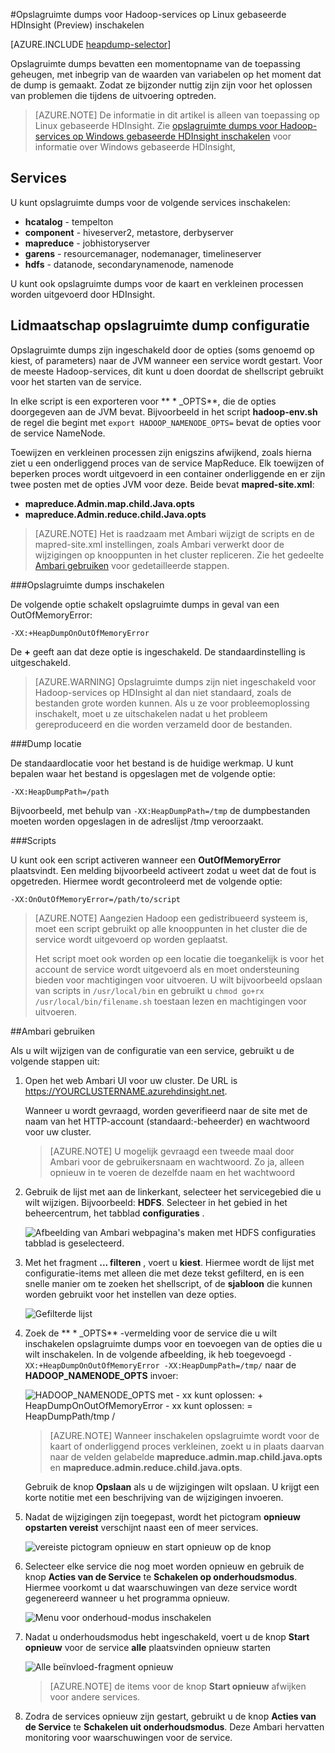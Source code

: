 <properties
    pageTitle="Inschakelen van opslagruimte dumps voor Hadoop-services op HDInsight | Microsoft Azure"
    description="Opslagruimte dumps voor Hadoop-services van HDInsight Linux gebaseerde clusters voor foutopsporing en analyse inschakelen."
    services="hdinsight"
    documentationCenter=""
    authors="Blackmist"
    manager="jhubbard"
    editor="cgronlun"
    tags="azure-portal"/>

<tags
    ms.service="hdinsight"
    ms.workload="big-data"
    ms.tgt_pltfrm="na"
    ms.devlang="na"
    ms.topic="article"
    ms.date="09/27/2016"
    ms.author="larryfr"/>


#<a name="enable-heap-dumps-for-hadoop-services-on-linux-based-hdinsight-preview"></a>Opslagruimte dumps voor Hadoop-services op Linux gebaseerde HDInsight (Preview) inschakelen

[AZURE.INCLUDE [heapdump-selector](../../includes/hdinsight-selector-heap-dump.md)]

Opslagruimte dumps bevatten een momentopname van de toepassing geheugen, met inbegrip van de waarden van variabelen op het moment dat de dump is gemaakt. Zodat ze bijzonder nuttig zijn zijn voor het oplossen van problemen die tijdens de uitvoering optreden.

> [AZURE.NOTE] De informatie in dit artikel is alleen van toepassing op Linux gebaseerde HDInsight. Zie [opslagruimte dumps voor Hadoop-services op Windows gebaseerde HDInsight inschakelen](hdinsight-hadoop-collect-debug-heap-dumps.md) voor informatie over Windows gebaseerde HDInsight,

## <a name="whichServices"></a>Services

U kunt opslagruimte dumps voor de volgende services inschakelen:

*  **hcatalog** - tempelton
*  **component** - hiveserver2, metastore, derbyserver
*  **mapreduce** - jobhistoryserver
*  **garens** - resourcemanager, nodemanager, timelineserver
*  **hdfs** - datanode, secondarynamenode, namenode

U kunt ook opslagruimte dumps voor de kaart en verkleinen processen worden uitgevoerd door HDInsight.

## <a name="configuration"></a>Lidmaatschap opslagruimte dump configuratie

Opslagruimte dumps zijn ingeschakeld door de opties (soms genoemd op kiest, of parameters) naar de JVM wanneer een service wordt gestart. Voor de meeste Hadoop-services, dit kunt u doen doordat de shellscript gebruikt voor het starten van de service.

In elke script is een exporteren voor ** \* \_OPTS**, die de opties doorgegeven aan de JVM bevat. Bijvoorbeeld in het script **hadoop-env.sh** de regel die begint met `export HADOOP_NAMENODE_OPTS=` bevat de opties voor de service NameNode.

Toewijzen en verkleinen processen zijn enigszins afwijkend, zoals hierna ziet u een onderliggend proces van de service MapReduce. Elk toewijzen of beperken proces wordt uitgevoerd in een container onderliggende en er zijn twee posten met de opties JVM voor deze. Beide bevat **mapred-site.xml**:

* **mapreduce.Admin.map.child.Java.opts**
* **mapreduce.Admin.reduce.child.Java.opts**

> [AZURE.NOTE] Het is raadzaam met Ambari wijzigt de scripts en de mapred-site.xml instellingen, zoals Ambari verwerkt door de wijzigingen op knooppunten in het cluster repliceren. Zie het gedeelte [Ambari gebruiken](#using-ambari) voor gedetailleerde stappen.

###<a name="enable-heap-dumps"></a>Opslagruimte dumps inschakelen

De volgende optie schakelt opslagruimte dumps in geval van een OutOfMemoryError:

    -XX:+HeapDumpOnOutOfMemoryError

De **+** geeft aan dat deze optie is ingeschakeld. De standaardinstelling is uitgeschakeld.

> [AZURE.WARNING] Opslagruimte dumps zijn niet ingeschakeld voor Hadoop-services op HDInsight al dan niet standaard, zoals de bestanden grote worden kunnen. Als u ze voor probleemoplossing inschakelt, moet u ze uitschakelen nadat u het probleem gereproduceerd en die worden verzameld door de bestanden.

###<a name="dump-location"></a>Dump locatie

De standaardlocatie voor het bestand is de huidige werkmap. U kunt bepalen waar het bestand is opgeslagen met de volgende optie:

    -XX:HeapDumpPath=/path

Bijvoorbeeld, met behulp van `-XX:HeapDumpPath=/tmp` de dumpbestanden moeten worden opgeslagen in de adreslijst /tmp veroorzaakt.

###<a name="scripts"></a>Scripts

U kunt ook een script activeren wanneer een **OutOfMemoryError** plaatsvindt. Een melding bijvoorbeeld activeert zodat u weet dat de fout is opgetreden. Hiermee wordt gecontroleerd met de volgende optie:

    -XX:OnOutOfMemoryError=/path/to/script

> [AZURE.NOTE] Aangezien Hadoop een gedistribueerd systeem is, moet een script gebruikt op alle knooppunten in het cluster die de service wordt uitgevoerd op worden geplaatst.
>
> Het script moet ook worden op een locatie die toegankelijk is voor het account de service wordt uitgevoerd als en moet ondersteuning bieden voor machtigingen voor uitvoeren. U wilt bijvoorbeeld opslaan van scripts in `/usr/local/bin` en gebruikt u `chmod go+rx /usr/local/bin/filename.sh` toestaan lezen en machtigingen voor uitvoeren.

##<a name="using-ambari"></a>Ambari gebruiken

Als u wilt wijzigen van de configuratie van een service, gebruikt u de volgende stappen uit:

1. Open het web Ambari UI voor uw cluster. De URL is https://YOURCLUSTERNAME.azurehdinsight.net.

    Wanneer u wordt gevraagd, worden geverifieerd naar de site met de naam van het HTTP-account (standaard:-beheerder) en wachtwoord voor uw cluster.

    > [AZURE.NOTE] U mogelijk gevraagd een tweede maal door Ambari voor de gebruikersnaam en wachtwoord. Zo ja, alleen opnieuw in te voeren de dezelfde naam en het wachtwoord

2. Gebruik de lijst met aan de linkerkant, selecteer het servicegebied die u wilt wijzigen. Bijvoorbeeld: **HDFS**. Selecteer in het gebied in het beheercentrum, het tabblad **configuraties** .

    ![Afbeelding van Ambari webpagina's maken met HDFS configuraties tabblad is geselecteerd.](./media/hdinsight-hadoop-heap-dump-linux/serviceconfig.png)

3. Met het fragment **... filteren** , voert u **kiest**. Hiermee wordt de lijst met configuratie-items met alleen die met deze tekst gefilterd, en is een snelle manier om te zoeken het shellscript, of de **sjabloon** die kunnen worden gebruikt voor het instellen van deze opties.

    ![Gefilterde lijst](./media/hdinsight-hadoop-heap-dump-linux/filter.png)

4. Zoek de ** \* \_OPTS** -vermelding voor de service die u wilt inschakelen opslagruimte dumps voor en toevoegen van de opties die u wilt inschakelen. In de volgende afbeelding, ik heb toegevoegd `-XX:+HeapDumpOnOutOfMemoryError -XX:HeapDumpPath=/tmp/` naar de **HADOOP\_NAMENODE\_OPTS** invoer:

    ![HADOOP_NAMENODE_OPTS met - xx kunt oplossen: + HeapDumpOnOutOfMemoryError - xx kunt oplossen: = HeapDumpPath/tmp /](./media/hdinsight-hadoop-heap-dump-linux/opts.png)

    > [AZURE.NOTE] Wanneer inschakelen opslagruimte wordt voor de kaart of onderliggend proces verkleinen, zoekt u in plaats daarvan naar de velden gelabelde **mapreduce.admin.map.child.java.opts** en **mapreduce.admin.reduce.child.java.opts**.

    Gebruik de knop **Opslaan** als u de wijzigingen wilt opslaan. U krijgt een korte notitie met een beschrijving van de wijzigingen invoeren.

5. Nadat de wijzigingen zijn toegepast, wordt het pictogram **opnieuw opstarten vereist** verschijnt naast een of meer services.

    ![vereiste pictogram opnieuw en start opnieuw op de knop](./media/hdinsight-hadoop-heap-dump-linux/restartrequiredicon.png)

6. Selecteer elke service die nog moet worden opnieuw en gebruik de knop **Acties van de Service** te **Schakelen op onderhoudsmodus**. Hiermee voorkomt u dat waarschuwingen van deze service wordt gegenereerd wanneer u het programma opnieuw.

    ![Menu voor onderhoud-modus inschakelen](./media/hdinsight-hadoop-heap-dump-linux/maintenancemode.png)

7. Nadat u onderhoudsmodus hebt ingeschakeld, voert u de knop **Start opnieuw** voor de service **alle** plaatsvinden opnieuw starten

    ![Alle beïnvloed-fragment opnieuw](./media/hdinsight-hadoop-heap-dump-linux/restartbutton.png)

    > [AZURE.NOTE] de items voor de knop **Start opnieuw** afwijken voor andere services.

8. Zodra de services opnieuw zijn gestart, gebruikt u de knop **Acties van de Service** te **Schakelen uit onderhoudsmodus**. Deze Ambari hervatten monitoring voor waarschuwingen voor de service.
